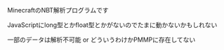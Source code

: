 MinecraftのNBT解析プログラムです

JavaScriptにlong型とかfloat型とかがないのでたまに動かないかもしれない

一部のデータは解析不可能 or どういうわけかPMMPに存在してない